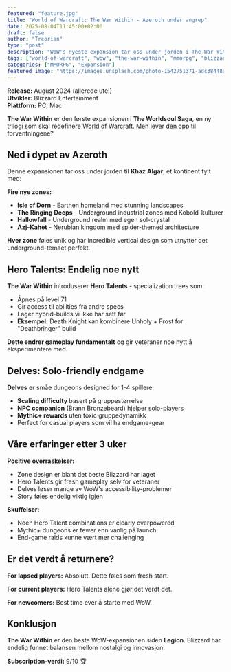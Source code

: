 ```yaml
---
featured: "feature.jpg"
title: "World of Warcraft: The War Within - Azeroth under angrep"
date: 2025-08-04T11:45:00+02:00
draft: false
author: "Treorian"
type: "post"
description: "WoW's nyeste expansion tar oss under jorden i The War Within. Er dette expansionen som redder World of Warcraft?"
tags: ["world-of-warcraft", "wow", "the-war-within", "mmorpg", "blizzard"]
categories: ["MMORPG", "Expansion"]
featured_image: "https://images.unsplash.com/photo-1542751371-adc38448a05e?w=800"
---
```


**Release:** August 2024 (allerede ute!)  
**Utvikler:** Blizzard Entertainment  
**Plattform:** PC, Mac  

**The War Within** er den første expansionen i **The Worldsoul Saga**, en ny trilogi som skal redefinere World of Warcraft. Men lever den opp til forventningene?

## Ned i dypet av Azeroth

Denne expansionen tar oss under jorden til **Khaz Algar**, et kontinent fylt med:

**Fire nye zones:**
- **Isle of Dorn** - Earthen homeland med stunning landscapes  
- **The Ringing Deeps** - Underground industrial zones med Kobold-kulturer
- **Hallowfall** - Underground realm med egen sol-crystal
- **Azj-Kahet** - Nerubian kingdom med spider-themed architecture

**Hver zone** føles unik og har incredible vertical design som utnytter det underground-temaet perfekt.

## Hero Talents: Endelig noe nytt

**The War Within** introduserer **Hero Talents** - specialization trees som:
- Åpnes på level 71
- Gir access til abilities fra andre specs
- Lager hybrid-builds vi ikke har sett før
- **Eksempel:** Death Knight kan kombinere Unholy + Frost for "Deathbringer" build

**Dette endrer gameplay fundamentalt** og gir veteraner noe nytt å eksperimentere med.

## Delves: Solo-friendly endgame

**Delves** er småe dungeons designed for 1-4 spillere:
- **Scaling difficulty** basert på gruppestørrelse
- **NPC companion** (Brann Bronzebeard) hjelper solo-players  
- **Mythic+ rewards** uten toxic gruppedynamikk
- Perfect for casual players som vil ha endgame-gear

## Våre erfaringer etter 3 uker

**Positive overraskelser:**
- Zone design er blant det beste Blizzard har laget
- Hero Talents gir fresh gameplay selv for veteraner
- Delves løser mange av WoW's accessibility-problemer
- Story føles endelig viktig igjen

**Skuffelser:**
- Noen Hero Talent combinations er clearly overpowered
- Mythic+ dungeons er fewer enn vanlig på launch
- End-game raids kunne vært mer challenging

## Er det verdt å returnere?

**For lapsed players:** Absolutt. Dette føles som fresh start.

**For current players:** Hero Talents alene gjør det verdt det.

**For newcomers:** Best time ever å starte med WoW.

## Konklusjon

**The War Within** er den beste WoW-expansionen siden **Legion**. Blizzard har endelig funnet balansen mellom nostalgi og innovasjon.

**Subscription-verdi:** 9/10 🏆